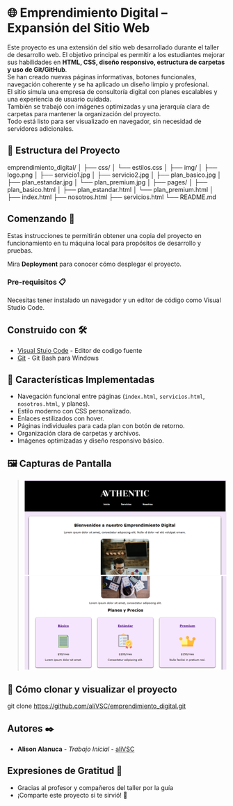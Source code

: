 # 🌐 Emprendimiento Digital – Expansión del Sitio Web

Este proyecto es una extensión del sitio web desarrollado durante el taller de desarrollo web. El objetivo principal es permitir a los estudiantes mejorar sus habilidades en **HTML, CSS, diseño responsivo, estructura de carpetas y uso de Git/GitHub**.  
Se han creado nuevas páginas informativas, botones funcionales, navegación coherente y se ha aplicado un diseño limpio y profesional.  
El sitio simula una empresa de consultoría digital con planes escalables y una experiencia de usuario cuidada.  
También se trabajó con imágenes optimizadas y una jerarquía clara de carpetas para mantener la organización del proyecto.  
Todo está listo para ser visualizado en navegador, sin necesidad de servidores adicionales.

## 📁 Estructura del Proyecto

emprendimiento_digital/
│
├── css/
│ └── estilos.css
│
├── img/
│ ├── logo.png
│ ├── servicio1.jpg
│ ├── servicio2.jpg
│ ├── plan_basico.jpg
│ ├── plan_estandar.jpg
│ └── plan_premium.jpg
│
├── pages/
│ ├── plan_basico.html
│ ├── plan_estandar.html
│ └── plan_premium.html
│
├── index.html
├── nosotros.html
├── servicios.html
└── README.md

## Comenzando 🚀

Estas instrucciones te permitirán obtener una copia del proyecto en funcionamiento en tu máquina local para propósitos de desarrollo y pruebas.

Mira **Deployment** para conocer cómo desplegar el proyecto.

### Pre-requisitos 📋

Necesitas tener instalado un navegador y un editor de código como Visual Studio Code.

## Construido con 🛠️

* [Visual Stuio Code](https://code.visualstudio.com/) - Editor de codigo fuente
* [Git](https://github.com/) - Git Bash para Windows

## 🚀 Características Implementadas

- Navegación funcional entre páginas (`index.html`, `servicios.html`, `nosotros.html`, y planes).
- Estilo moderno con CSS personalizado.
- Enlaces estilizados con hover.
- Páginas individuales para cada plan con botón de retorno.
- Organización clara de carpetas y archivos.
- Imágenes optimizadas y diseño responsivo básico.


## 🖼️ Capturas de Pantalla

> ![Inicio](img/captura_inicio.png)  
> ![Planes](img/captura_planes.png)


## 🧪 Cómo clonar y visualizar el proyecto

git clone https://github.com/aliVSC/emprendimiento_digital.git

## Autores ✒️

* **Alison Alanuca** - *Trabajo Inicial* - [aliVSC](https://github.com/aliVSC)

## Expresiones de Gratitud 🎁

* Gracias al profesor y compañeros del taller por la guía
* ¡Comparte este proyecto si te sirvió! 📢